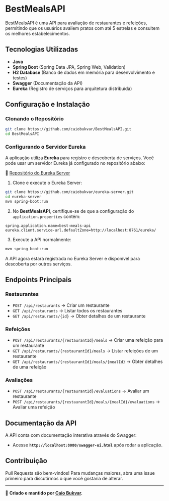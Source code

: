 # BestMealsAPI

BestMealsAPI é uma API para avaliação de restaurantes e refeições, permitindo que os usuários avaliem pratos com até 5 estrelas e consultem os melhores estabelecimentos.

## Tecnologias Utilizadas
- **Java**
- **Spring Boot** (Spring Data JPA, Spring Web, Validation)
- **H2 Database** (Banco de dados em memória para desenvolvimento e testes)
- **Swagger** (Documentação da API)
- **Eureka** (Registro de serviços para arquitetura distribuída)

## Configuração e Instalação

### Clonando o Repositório
```sh
git clone https://github.com/caiobukvar/BestMealsAPI.git
cd BestMealsAPI
```

### Configurando o Servidor Eureka
A aplicação utiliza **Eureka** para registro e descoberta de serviços. Você pode usar um servidor Eureka já configurado no repositório abaixo:

🔗 [Repositório do Eureka Server](https://github.com/caiobukvar/eureka-server)

1. Clone e execute o Eureka Server:
```sh
git clone https://github.com/caiobukvar/eureka-server.git
cd eureka-server
mvn spring-boot:run
```

2. No **BestMealsAPI**, certifique-se de que a configuração do `application.properties` contém:
```properties
spring.application.name=best-meals-api
eureka.client.service-url.defaultZone=http://localhost:8761/eureka/
```

3. Execute a API normalmente:
```sh
mvn spring-boot:run
```

A API agora estará registrada no Eureka Server e disponível para descoberta por outros serviços.

## Endpoints Principais

### Restaurantes
- `POST /api/restaurants` → Criar um restaurante
- `GET /api/restaurants` → Listar todos os restaurantes
- `GET /api/restaurants/{id}` → Obter detalhes de um restaurante

### Refeições
- `POST /api/restaurants/{restaurantId}/meals` → Criar uma refeição para um restaurante
- `GET /api/restaurants/{restaurantId}/meals` → Listar refeições de um restaurante
- `GET /api/restaurants/{restaurantId}/meals/{mealId}` → Obter detalhes de uma refeição

### Avaliações
- `POST /api/restaurants/{restaurantId}/evaluations` → Avaliar um restaurante
- `POST /api/restaurants/{restaurantId}/meals/{mealId}/evaluations` → Avaliar uma refeição

## Documentação da API
A API conta com documentação interativa através do Swagger:
- Acesse **`http://localhost:8080/swagger-ui.html`** após rodar a aplicação.

## Contribuição
Pull Requests são bem-vindos! Para mudanças maiores, abra uma issue primeiro para discutirmos o que você gostaria de alterar.

---
🚀 **Criado e mantido por [Caio Bukvar](https://github.com/caiobukvar).**
